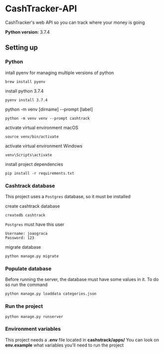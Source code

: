 # CashTracker-API
CashTracker's web API so you can track where your money is going

__Python version:__ 3.7.4

## Setting up

### Python
intall pyenv for managing multiple versions of python

    brew install pyenv

install python 3.7.4

    pyenv install 3.7.4

python -m venv [dirname] --prompt [label]

    python -m venv venv --prompt cashtrack

activate virtual environment macOS

    source venv/bin/activate

activate virtual environment Windows

    venv\Scripts\activate

install project dependencies

    pip install -r requirements.txt

### Cashtrack database
This project uses a `Postgres` database, so it must be installed

create cashtrack database

    createdb cashtrack

`Postgres` must have this user
```
Username: joaograca
Password: 123
```

migrate database

    python manage.py migrate

### Populate database
Before running the server, the database must have some values in it. To do so run the command 
```
python manage.py loaddata categories.json
```

### Run the project
    python manage.py runserver

### Environment variables
This project needs a **.env** file located in **cashstrack/apps/**
You can look on **env.example** what variables you'll need to run the project
